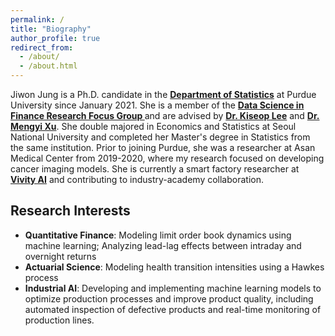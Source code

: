 ```yaml
---
permalink: /
title: "Biography"
author_profile: true
redirect_from: 
  - /about/
  - /about.html
---
```


Jiwon Jung is a Ph.D. candidate in the <a href="https://www.stat.purdue.edu/" target="_blank"> <b>Department of Statistics</b></a> at Purdue University since January 2021. She is a member of the <a href="https://sites.google.com/view/purdue-dsfi/home" target="_blank"> <b>Data Science in Finance Research Focus Group </b></a> and are advised by <a href="https://www.stat.purdue.edu/~kiseop/" target="_blank"><b>Dr. Kiseop Lee</b></a> and <a href="https://sites.google.com/view/mxu/home?_ga=2.50296166.1710331856.1676529185-1031281822.1663908437" target="_blank"><b> Dr. Mengyi Xu</b></a>. 
      She double majored in Economics and Statistics at Seoul National University and completed her Master's degree in Statistics from the same institution. Prior to joining Purdue, she was a researcher at Asan Medical Center from 2019-2020, where my research focused on developing cancer imaging models. She is currently a smart factory researcher at <a href=" https://vivity.ai/" target="_blank"><b>Vivity AI</b></a> and contributing to industry-academy collaboration.
      
Research Interests
------
* <b>Quantitative Finance</b>: Modeling limit order book dynamics using machine learning; Analyzing lead-lag effects between intraday and overnight returns  
* <b>Actuarial Science</b>: Modeling health transition intensities using a Hawkes process  
* <b>Industrial AI</b>: Developing and implementing machine learning models to optimize production processes and improve product quality, including automated inspection of defective products and real-time monitoring of production lines. 
 


